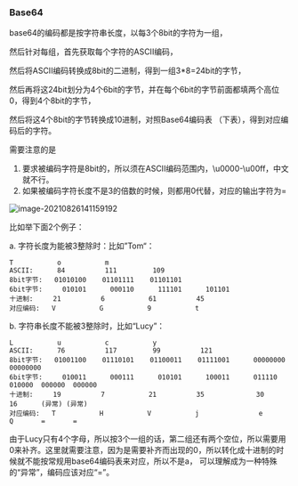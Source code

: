 ### Base64



base64的编码都是按字符串长度，以每3个8bit的字符为一组，  

然后针对每组，首先获取每个字符的ASCII编码，  

然后将ASCII编码转换成8bit的二进制，得到一组3*8=24bit的字节，

然后再将这24bit划分为4个6bit的字节，并在每个6bit的字节前面都填两个高位0，得到4个8bit的字节，

然后将这4个8bit的字节转换成10进制，对照Base64编码表 （下表），得到对应编码后的字符。



需要注意的是

1. 要求被编码字符是8bit的，所以须在ASCII编码范围内，\u0000-\u00ff，中文就不行。
2. 如果被编码字符长度不是3的倍数的时候，则都用0代替，对应的输出字符为=

![image-20210826141159192](https://yanshixiao-markdown.oss-cn-beijing.aliyuncs.com/image-20210826141159192.png)

比如举下面2个例子：

a. 字符长度为能被3整除时：比如”Tom“：

```
T           o           m
ASCII:      84          111         109
8bit字节:   01010100    01101111    01101101
6bit字节:     010101      000110      111101      101101
十进制:     21          6           61          45
对应编码:   V           G           9           t
```

b. 字符串长度不能被3整除时，比如“Lucy”：

```
L           u           c           y
ASCII:      76          117         99          121
8bit字节:   01001100    01110101    01100011    01111001      00000000    00000000
6bit字节:     010011      000111      010101      100011      011110  010000  000000  000000
十进制:     19          7           21          35             30      16      (异常) (异常)      
对应编码:   T           H           V           j               e       Q       =       =
```

由于Lucy只有4个字母，所以按3个一组的话，第二组还有两个空位，所以需要用0来补齐。这里就需要注意，因为是需要补齐而出现的0，所以转化成十进制的时候就不能按常规用base64编码表来对应，所以不是a， 可以理解成为一种特殊的“异常”，编码应该对应“=”。




